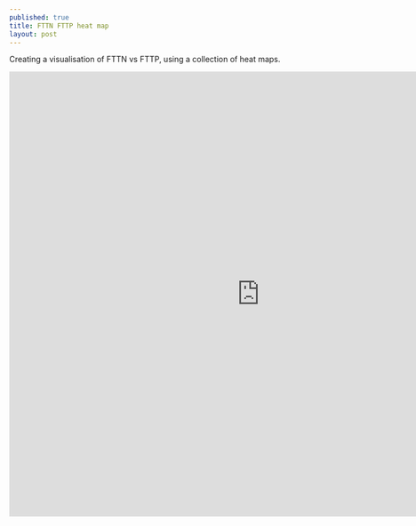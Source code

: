 ```yaml
---
published: true
title: FTTN FTTP heat map
layout: post
---
```

Creating a visualisation of FTTN vs FTTP, using a collection of heat maps.

<iframe width="900" height="800" frameborder="0" scrolling="no" src="http://areff2000.github.io/d3-bubble-plot/d3-plot/"></iframe>